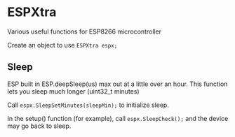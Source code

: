 # ESPXtra
Various useful functions for ESP8266 microcontroller 

Create an object to use `ESPXtra espx;`

## Sleep
ESP built in ESP.deepSleep(us) max out at a little over an hour. This function lets you sleep much longer (uint32_t minutes)

Call `espx.SleepSetMinutes(sleepMin);` to initialize sleep.

In the setup() function (for example), call `espx.SleepCheck();` and the device may go back to sleep.
